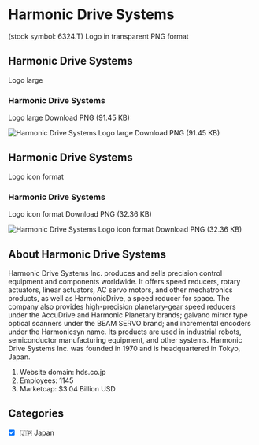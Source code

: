 # Harmonic Drive Systems
 (stock symbol: 6324.T) Logo in transparent PNG format

## Harmonic Drive Systems
 Logo large

### Harmonic Drive Systems
 Logo large Download PNG (91.45 KB)

![Harmonic Drive Systems
 Logo large Download PNG (91.45 KB)](/img/orig/6324.T_BIG-4d375d1c.png)

## Harmonic Drive Systems
 Logo icon format

### Harmonic Drive Systems
 Logo icon format Download PNG (32.36 KB)

![Harmonic Drive Systems
 Logo icon format Download PNG (32.36 KB)](/img/orig/6324.T-1ca6f47b.png)

## About Harmonic Drive Systems


Harmonic Drive Systems Inc. produces and sells precision control equipment and components worldwide. It offers speed reducers, rotary actuators, linear actuators, AC servo motors, and other mechatronics products, as well as HarmonicDrive, a speed reducer for space. The company also provides high-precision planetary-gear speed reducers under the AccuDrive and Harmonic Planetary brands; galvano mirror type optical scanners under the BEAM SERVO brand; and incremental encoders under the Harmonicsyn name. Its products are used in industrial robots, semiconductor manufacturing equipment, and other systems. Harmonic Drive Systems Inc. was founded in 1970 and is headquartered in Tokyo, Japan.

1. Website domain: hds.co.jp
2. Employees: 1145
3. Marketcap: $3.04 Billion USD


## Categories
- [x] 🇯🇵 Japan
